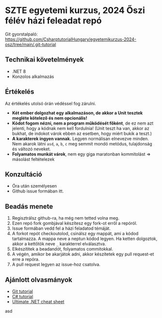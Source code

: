 # SZTE egyetemi kurzus, 2024 Őszi félév házi feleadat repó

Git gyorstalpaló: https://github.com/CsharptutorialHungary/egyetemikurzus-2024-osz/tree/main/.git-tutorial

## Technikai követelmények

* .NET 8
* Konzolos alkalmazás

## Értékelés

Az értékelés utolsó órán védéssel fog zárulni.

* **Két ember dolgozhat egy alkalmazáson, de akkor a Unit tesztek megléte kötelező és nem opcionális!**
* **Kódot fogom nézni, nem a program működését főként**, de ez nem azt jelenti, hogy a kódnak nem kell fordulnia! (Unit teszt ha van, akkor az bukhat, de indokot várok ebben az esetben, hogy miért bukik a teszt.)
* **A karakterek ingyen vannak.** Legyen normálisan elnevezve minden. Nem akarok látni `asd`, `a`, `b`, `c` meg semmit mondó metódus, tulajdonság és változó neveket.
* **Folyamatos munkát várok**, nem egy giga maratonban kommitolást => másolást feltételezek

## Konzultáció

* Óra után személyesen
* Github issue formában itt.

## Beadás menete

1. Regisztrálsz github-ra, ha még nem tetted volna meg.
2. Ezen repó fork gombjával készítesz egy fork-ot erről a repóról.
3. Issue formában vedd fel a házi feladatod témáját. 
4. A forkot repót checkoutolod, csinálsz egy mappát, ami a kódod tartalmazza. A mappa neve a neptun kódod legyen. Ha ketten dolgoztok, akkor a kettőtök neve `_` karakterrel elválasztva.
5. Elkészítitek a beadandót, folyamatos commitokkal.
6. A végén, amikor be akarjátok adni, akkor készítetek egy pull request-et erre a repóra.
7. A pull request legyen az issue-hoz csatolva.

## Ajánlott olvasmányok

* [Git tutorial](https://docs.github.com/en/get-started/quickstart)
* [C# tutorial](https://csharptutorial.hu/)
* [Ultimate .NET cheat sheet](https://webmaster442.github.io/ultimatedotnetcheatsheet/)

asd